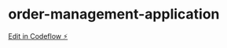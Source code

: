 # order-management-application

[Edit in Codeflow ⚡️](https://stackblitz.com/~/github.com/rihamawu/order-management-application)